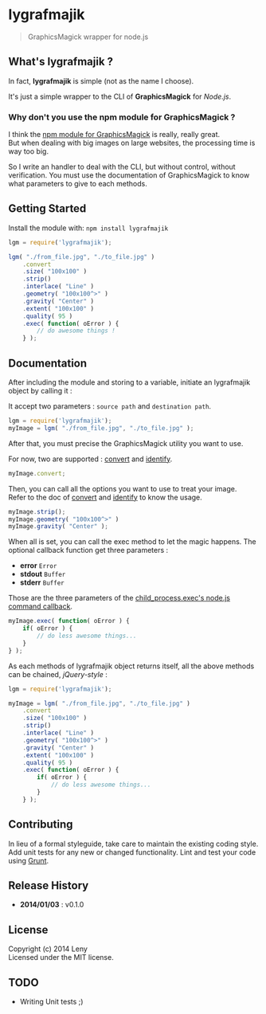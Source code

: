 # lygrafmajik

> GraphicsMagick wrapper for node.js

## What's lygrafmajik ?

In fact, **lygrafmajik** is simple (not as the name I choose).

It's just a simple wrapper to the CLI of **GraphicsMagick** for *Node.js*.

### Why don't you use the npm module for GraphicsMagick ?

I think the [npm module for GraphicsMagick](https://npmjs.org/package/gm) is really, really great.  
But when dealing with big images on large websites, the processing time is way too big.

So I write an handler to deal with the CLI, but without control, without verification.
You must use the documentation of GraphicsMagick to know what parameters to give to each methods.

## Getting Started
Install the module with: `npm install lygrafmajik`

```javascript
lgm = require('lygrafmajik');

lgm( "./from_file.jpg", "./to_file.jpg" )
    .convert
    .size( "100x100" )
    .strip()
    .interlace( "Line" )
    .geometry( "100x100^>" )
    .gravity( "Center" )
    .extent( "100x100" )
    .quality( 95 )
    .exec( function( oError ) {
        // do awesome things !
    } );
```

## Documentation

After including the module and storing to a variable, initiate an lygrafmajik object by calling it : 

It accept two parameters : `source path` and `destination path`.

```javascript
lgm = require('lygrafmajik');
myImage = lgm( "./from_file.jpg", "./to_file.jpg" );
```

After that, you must precise the GraphicsMagick utility you want to use.

For now, two are supported : [convert](http://www.graphicsmagick.org/convert.html) and [identify](http://www.graphicsmagick.org/identify.html).

```javascript
myImage.convert;
```

Then, you can call all the options you want to use to treat your image.  
Refer to the doc of [convert](http://www.graphicsmagick.org/convert.html) and [identify](http://www.graphicsmagick.org/identify.html) to know the usage.

```javascript
myImage.strip();
myImage.geometry( "100x100^>" )
myImage.gravity( "Center" );
```

When all is set, you can call the exec method to let the magic happens. 
The optional callback function get three parameters : 
* **error** `Error`
* **stdout** `Buffer`
* **stderr** `Buffer`

Those are the three parameters of the [child_process.exec's node.js command callback](http://nodejs.org/api/child_process.html#child_process_child_process_exec_command_options_callback).

```javascript
myImage.exec( function( oError ) {
    if( oError ) {
        // do less awesome things...
    }
} );
```

As each methods of lygrafmajik object returns itself, all the above methods can be chained, *jQuery-style* : 

```javascript
lgm = require('lygrafmajik');

myImage = lgm( "./from_file.jpg", "./to_file.jpg" )
    .convert
    .size( "100x100" )
    .strip()
    .interlace( "Line" )
    .geometry( "100x100^>" )
    .gravity( "Center" )
    .extent( "100x100" )
    .quality( 95 )
    .exec( function( oError ) {
        if( oError ) {
            // do less awesome things...
        }
    } );
```

## Contributing
In lieu of a formal styleguide, take care to maintain the existing coding style. Add unit tests for any new or changed functionality. Lint and test your code using [Grunt](http://gruntjs.com/).

## Release History

* **2014/01/03** : v0.1.0

## License
Copyright (c) 2014 Leny  
Licensed under the MIT license.

## TODO

* Writing Unit tests ;)

